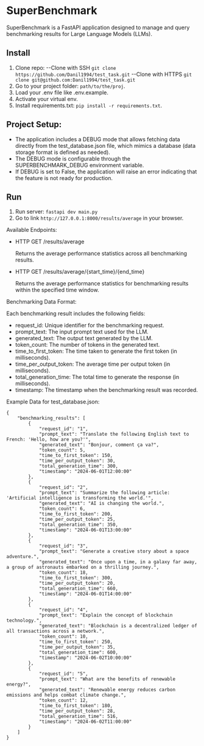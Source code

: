 # SuperBenchmark
SuperBenchmark is a FastAPI application designed to manage and query benchmarking results for Large Language Models (LLMs).

## Install

1. Clone repo:
   --Clone with SSH `git clone https://github.com/Danil1994/test_task.git`
   --Clone with HTTPS `git clone git@github.com:Danil1994/test_task.git`
2. Go to your project folder: `path/to/the/proj`.
3. Load your .env file like .env.example.
4. Activate your virtual env.
5. Install requirements.txt: `pip install -r requirements.txt`.

## Project Setup:

* The application includes a DEBUG mode that allows fetching data directly from the test_database.json file, which mimics a database (data storage format is defined as needed).
* The DEBUG mode is configurable through the SUPERBENCHMARK_DEBUG environment variable.
* If DEBUG is set to False, the application will raise an error indicating that the feature is not ready for production.

## Run

1. Run server: `fastapi dev main.py`
2. Go to link `http://127.0.0.1:8000/results/average` in your browser.


Available Endpoints:
* HTTP GET /results/average

	Returns the average performance statistics across all benchmarking results.

* HTTP GET /results/average/{start_time}/{end_time}

	Returns the average performance statistics for benchmarking results within the specified time window.

Benchmarking Data Format:

Each benchmarking result includes the following fields:

* request_id: Unique identifier for the benchmarking request.
* prompt_text: The input prompt text used for the LLM.
* generated_text: The output text generated by the LLM.
* token_count: The number of tokens in the generated text.
* time_to_first_token: The time taken to generate the first token (in milliseconds).
* time_per_output_token: The average time per output token (in milliseconds).
* total_generation_time: The total time to generate the response (in milliseconds).
* timestamp: The timestamp when the benchmarking result was recorded.

Example Data for test_database.json:
``` 
{
	"benchmarking_results": [
		{
			"request_id": "1",
			"prompt_text": "Translate the following English text to French: 'Hello, how are you?'",
			"generated_text": "Bonjour, comment ça va?",
			"token_count": 5,
			"time_to_first_token": 150,
			"time_per_output_token": 30,
			"total_generation_time": 300,
			"timestamp": "2024-06-01T12:00:00"
		},
		{
			"request_id": "2",
			"prompt_text": "Summarize the following article: 'Artificial intelligence is transforming the world.'",
			"generated_text": "AI is changing the world.",
			"token_count": 6,
			"time_to_first_token": 200,
			"time_per_output_token": 25,
			"total_generation_time": 350,
			"timestamp": "2024-06-01T13:00:00"
		},
		{
			"request_id": "3",
			"prompt_text": "Generate a creative story about a space adventure.",
			"generated_text": "Once upon a time, in a galaxy far away, a group of astronauts embarked on a thrilling journey.",
			"token_count": 18,
			"time_to_first_token": 300,
			"time_per_output_token": 20,
			"total_generation_time": 660,
			"timestamp": "2024-06-01T14:00:00"
		},
		{
			"request_id": "4",
			"prompt_text": "Explain the concept of blockchain technology.",
			"generated_text": "Blockchain is a decentralized ledger of all transactions across a network.",
			"token_count": 10,
			"time_to_first_token": 250,
			"time_per_output_token": 35,
			"total_generation_time": 600,
			"timestamp": "2024-06-02T10:00:00"
		},
		{
			"request_id": "5",
			"prompt_text": "What are the benefits of renewable energy?",
			"generated_text": "Renewable energy reduces carbon emissions and helps combat climate change.",
			"token_count": 12,
			"time_to_first_token": 180,
			"time_per_output_token": 28,
			"total_generation_time": 516,
			"timestamp": "2024-06-02T11:00:00"
		}
	]
}
```